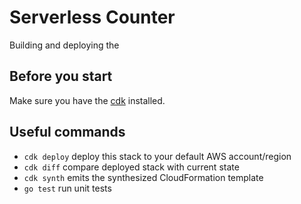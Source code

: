 # Serverless Counter

Building and deploying the

## Before you start

Make sure you have the [cdk][] installed.

## Useful commands

- `cdk deploy` deploy this stack to your default AWS account/region
- `cdk diff` compare deployed stack with current state
- `cdk synth` emits the synthesized CloudFormation template
- `go test` run unit tests

[cdk]: https://docs.aws.amazon.com/cdk/v2/guide/work-with-cdk-go.html

